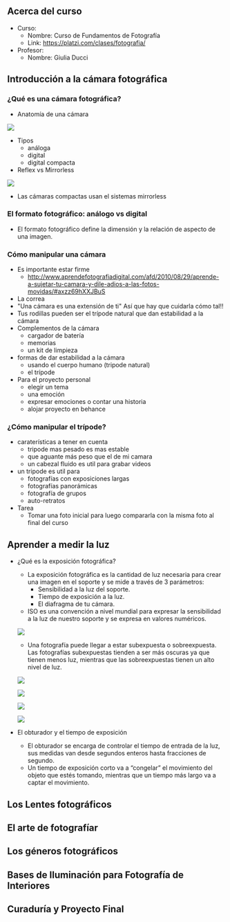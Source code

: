 
## Acerca del curso

* Curso: 
	* Nombre: Curso de Fundamentos de Fotografía
	* Link: https://platzi.com/clases/fotografia/
* Profesor: 
	* Nombre: Giulia Ducci

## Introducción a la cámara fotográfica

### ¿Qué es una cámara fotográfica?

* Anatomía de una cámara

![](img/anatomia-camara.png)

* Tipos
	* análoga
	* digital
	* digital compacta
* Reflex vs Mirrorless

![](img/reflex-mirrorless.png)

* Las cámaras compactas usan el sistemas mirrorless

### El formato fotográfico: análogo vs digital
* El formato fotográfico define la dimensión y la relación de aspecto de una imagen.

### Cómo manipular una cámara

* Es importante estar firme
	* http://www.aprendefotografiadigital.com/afd/2010/08/29/aprende-a-sujetar-tu-camara-y-dile-adios-a-las-fotos-movidas/#axzz69hXXJBuS
* La correa
* "Una cámara es una extensión de ti" Así que hay que cuidarla cómo tal!!
* Tus rodillas pueden ser el trípode natural que dan estabilidad a la cámara
* Complementos de la cámara
	* cargador de batería
	* memorias
	* un kit de limpieza
* formas de dar estabilidad a la cámara
	* usando el cuerpo humano (tripode natural)
	* el trípode
* Para el proyecto personal
	* elegir un tema
	* una emoción
	* expresar emociones o contar una historia	
	* alojar proyecto en behance

### ¿Cómo manipular el trípode?

* caraterísticas a tener en cuenta
	* tripode mas pesado es mas estable
	* que aguante más peso que el de mi camara
	* un cabezal fluido es util para grabar videos
* un tripode es util para 
	* fotografías con exposiciones largas
	* fotografías panorámicas
	* fotografía de grupos
	* auto-retratos
* Tarea
	* Tomar una foto inicial para luego compararla con la misma foto al final del curso

## Aprender a medir la luz

* ¿Qué es la exposición fotográfica?
	* La exposición fotográfica es la cantidad de luz necesaria para crear una imagen en el soporte y se mide a través de 3 parámetros:
    	* Sensibilidad a la luz del soporte.
    	* Tiempo de exposición a la luz.
    	* El diafragma de tu cámara.
	* ISO es una convención a nivel mundial para expresar la sensibilidad a la luz de nuestro soporte y se expresa en valores numéricos.

	![](img/sensibilidad-iso.png)

	* Una fotografía puede llegar a estar subexpuesta o sobreexpuesta. Las fotografías subexpuestas tienden a ser más oscuras ya que tienen menos luz, mientras que las sobreexpuestas tienen un alto nivel de luz.


	![](img/escala-velocidades.png)


	![](img/apertura-diafragma.png)


	![](img/subexposicion-sobreexposicion.png)


	![](img/exposimetro.png)

* El obturador y el tiempo de exposición
	* El obturador se encarga de controlar el tiempo de entrada de la luz, sus medidas van desde segundos enteros hasta fracciones de segundo.
	* Un tiempo de exposición corto va a “congelar” el movimiento del objeto que estés tomando, mientras que un tiempo más largo va a captar el movimiento.


## Los Lentes fotográficos

## El arte de fotografíar

## Los géneros fotográficos

## Bases de Iluminación para Fotografía de Interiores

## Curaduría y Proyecto Final

